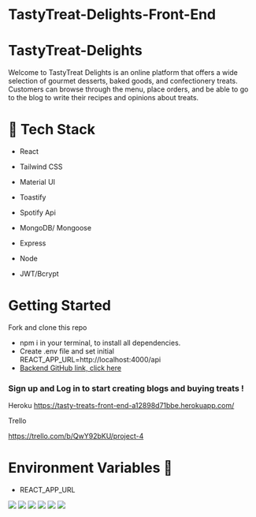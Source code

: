 # TastyTreat-Delights-Front-End

# TastyTreat-Delights

Welcome to TastyTreat Delights is an online platform that offers a wide selection of gourmet desserts, baked goods, and confectionery treats. Customers can browse through the menu, place orders, and be able to go to the blog to write their recipes and opinions about treats.



# 👾 Tech Stack

- React

- Tailwind CSS

- Material UI

- Toastify

- Spotify Api

- MongoDB/ Mongoose

- Express

- Node

- JWT/Bcrypt


# Getting Started 

 Fork and clone this repo 
- npm i in your terminal, to install all dependencies.
- Create .env file and set initial REACT_APP_URL=http://localhost:4000/api
- [Backend GitHub link, click here](https://github.com/cgch19/TastyTreat-Delights-Back-End.git)

### Sign up and Log in to start creating blogs and buying treats !

Heroku 
https://tasty-treats-front-end-a12898d71bbe.herokuapp.com/

Trello

https://trello.com/b/QwY92bKU/project-4


# Environment Variables 🔑

- REACT_APP_URL

<img src="assets/Screenshot 2024-05-31 at 5.37.31 PM.png">

<img src="assets/Screenshot 2024-05-31 at 5.37.41 PM.png">

<img src="assets/Screenshot 2024-05-31 at 5.37.50 PM.png">

<img src="assets/Screenshot 2024-05-31 at 5.38.01 PM.png">

<img src="assets/Screenshot 2024-05-31 at 5.39.58 PM.png">

<img src="assets/Screenshot 2024-05-31 at 5.40.38 PM.png">





